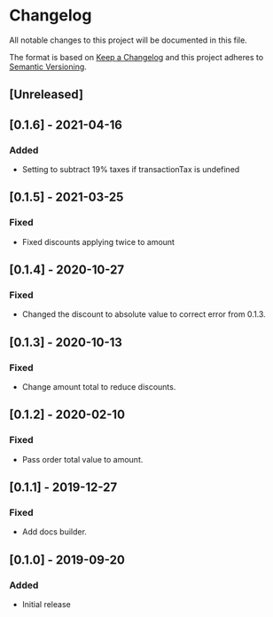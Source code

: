 # Changelog

All notable changes to this project will be documented in this file.

The format is based on [Keep a Changelog](http://keepachangelog.com/en/1.0.0/)
and this project adheres to [Semantic Versioning](http://semver.org/spec/v2.0.0.html).

## [Unreleased]

## [0.1.6] - 2021-04-16

### Added 
- Setting to subtract 19% taxes if transactionTax is undefined  

## [0.1.5] - 2021-03-25

### Fixed
- Fixed discounts applying twice to amount

## [0.1.4] - 2020-10-27

### Fixed
- Changed the discount to absolute value to correct error from 0.1.3.

## [0.1.3] - 2020-10-13

### Fixed
- Change amount total to reduce discounts.

## [0.1.2] - 2020-02-10
### Fixed
- Pass order total value to amount.

## [0.1.1] - 2019-12-27
### Fixed
- Add docs builder.

## [0.1.0] - 2019-09-20
### Added
- Initial release
